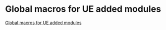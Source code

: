# Global macros for UE added modules
[Global macros for UE added modules](https://aiwithcloud.com/2022/09/15/global_macros_for_ue_added_modules/)
